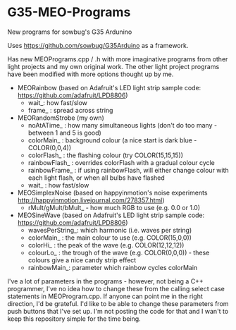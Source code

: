 G35-MEO-Programs
================

New programs for sowbug's G35 Ardunino 

Uses https://github.com/sowbug/G35Arduino as a framework.

Has new MEOPrograms.cpp / .h with more imaginative programs from other light projects and my own original work. The other light project programs have been modified with more options thought up by me.

- MEORainbow (based on Adafruit's LED light strip sample code: https://github.com/adafruit/LPD8806)
    - wait_: how fast/slow
    - frame_ : spread across string
- MEORandomStrobe (my own)
    - noAtATime_ : how many simultaneous lights (don't do too many - between 1 and 5 is good)
    - colorMain_ : background colour (a nice start is dark blue - COLOR(0,0,4))
    - colorFlash_ : the flashing colour (try COLOR(15,15,15))
    - rainbowFlash_ : overrides colorFlash with a gradual colour cycle
    - rainbowFrame_ : if using rainbowFlash, will either change colour with each light flash, or when all bulbs have flashed
    - wait_ : how fast/slow
- MEOSimplexNoise (based on happyinmotion's noise experiments http://happyinmotion.livejournal.com/278357.html)
    - rMult/gMult/bMult_ - how much RGB to use (e.g. 0.0 or 1.0)
- MEOSineWave (based on Adafruit's LED light strip sample code: https://github.com/adafruit/LPD8806)
    - wavesPerString_: which harmonic (i.e. waves per string)
    - colorMain_ : the main colour to use (e.g. COLOR(15,0,0))
    - colorHi_ : the peak of the wave (e.g. COLOR(12,12,12))
    - colourLo_ : the trough of the wave (e.g. COLOR(0,0,0)) - these colours give a nice candy strip effect
    - rainbowMain_: parameter which rainbow cycles colorMain


I've a lot of parameters in the programs - however, not being a C++ programmer, I've no idea how to change these from the calling select case statements in MEOProgram.cpp. If anyone can point me in the right direction, I'd be grateful. I'd like to be able to change these parameters from push buttons that I've set up. I'm not posting the code for that and I wan't to keep this repository simple for the time being.